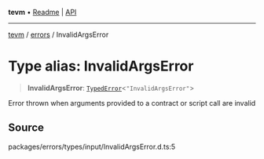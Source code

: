 **tevm** • [Readme](../../README.md) \| [API](../../modules.md)

***

[tevm](../../README.md) / [errors](../README.md) / InvalidArgsError

# Type alias: InvalidArgsError

> **InvalidArgsError**: [`TypedError`](TypedError.md)\<`"InvalidArgsError"`\>

Error thrown when arguments provided to a contract or script call are invalid

## Source

packages/errors/types/input/InvalidArgsError.d.ts:5
